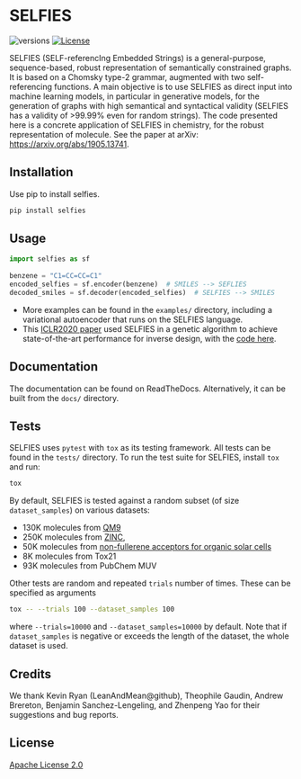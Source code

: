 # SELFIES

![versions](https://img.shields.io/pypi/pyversions/selfies.svg)
[![License](https://img.shields.io/badge/License-Apache%202.0-blue.svg)](https://opensource.org/licenses/Apache-2.0)


SELFIES (SELF-referencIng Embedded Strings) is a general-purpose, 
sequence-based, robust representation of semantically constrained graphs. It
is based on a Chomsky type-2 grammar, augmented with two self-referencing 
functions. A main objective is to use SELFIES as direct input into machine 
learning models, in particular in generative models, for the generation of 
graphs with high semantical and syntactical validity (SELFIES has a validity 
of >99.99% even for random strings). The code presented here is a concrete 
application of SELFIES in chemistry, for the robust representation of
molecule. See the paper at arXiv: https://arxiv.org/abs/1905.13741.


## Installation
Use pip to install selfies.

```bash
pip install selfies
```

## Usage

```python
import selfies as sf
    
benzene = "C1=CC=CC=C1"
encoded_selfies = sf.encoder(benzene)  # SMILES --> SEFLIES
decoded_smiles = sf.decoder(encoded_selfies)  # SELFIES --> SMILES
```

* More examples can be found in the ``examples/`` directory, including a 
variational autoencoder that runs on the SELFIES language.
* This [ICLR2020 paper](https://arxiv.org/abs/1909.11655) used SELFIES in a
genetic algorithm to achieve state-of-the-art performance for inverse design, 
with the [code here](https://github.com/aspuru-guzik-group/GA).

## Documentation 

The documentation can be found on ReadTheDocs. Alternatively, it can be built 
from the ``docs/`` directory. 


## Tests
SELFIES uses `pytest` with `tox` as its testing framework.
All tests can be found in  the `tests/` directory. To run the test suite for 
SELFIES, install ``tox`` and run:  

```bash
tox
```

By default, SELFIES is tested against a random subset
(of size ``dataset_samples``) on various datasets:

 * 130K molecules from [QM9](https://www.nature.com/articles/sdata201422)
 * 250K molecules from [ZINC](https://en.wikipedia.org/wiki/ZINC_database), 
 * 50K molecules from [non-fullerene acceptors for organic solar cells](https://www.sciencedirect.com/science/article/pii/S2542435117301307)
 * 8K molecules from Tox21
 * 93K molecules from PubChem MUV
 
Other tests are random and repeated ``trials`` number of times. 
These can be specified as arguments 

```bash
tox -- --trials 100 --dataset_samples 100
```

where ``--trials=10000`` and ``--dataset_samples=10000`` by default. Note that 
if ``dataset_samples`` is negative or exceeds the length of the dataset, 
the whole dataset is used. 


## Credits

We thank Kevin Ryan (LeanAndMean@github), Theophile Gaudin, Andrew Brereton,
Benjamin Sanchez-Lengeling, and Zhenpeng Yao for their suggestions and 
bug reports. 

## License 

[Apache License 2.0](https://choosealicense.com/licenses/apache-2.0/)
